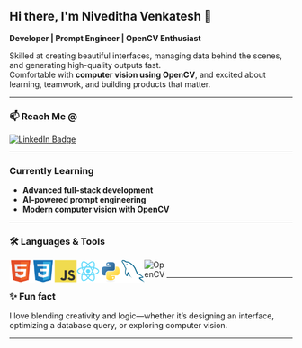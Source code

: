 

## Hi there, I'm **Niveditha Venkatesh** 👋

**Developer | Prompt Engineer | OpenCV Enthusiast**

Skilled at creating beautiful interfaces, managing data behind the scenes, and generating high-quality outputs fast.  
Comfortable with **computer vision using OpenCV**, and excited about learning, teamwork, and building products that matter.

---

### 📫 Reach Me @
[![LinkedIn Badge](https://img.shields.io/badge/-LinkedIn-0077B5?style=flat&logo=linkedin&logoColor=white)](https://www.linkedin.com/in/niveditha-v1176/)

---

###  Currently Learning
- **Advanced full-stack development**
- **AI-powered prompt engineering**
- **Modern computer vision with OpenCV**

---


### 🛠️ Languages & Tools
<img align="left" alt="HTML5" width="40px" src="https://raw.githubusercontent.com/devicons/devicon/master/icons/html5/html5-original.svg" />
<img align="left" alt="CSS3" width="40px" src="https://raw.githubusercontent.com/devicons/devicon/master/icons/css3/css3-original.svg" />
<img align="left" alt="JavaScript" width="40px" src="https://raw.githubusercontent.com/devicons/devicon/master/icons/javascript/javascript-original.svg" />
<img align="left" alt="React" width="40px" src="https://raw.githubusercontent.com/devicons/devicon/master/icons/react/react-original.svg" />
<img align="left" alt="Python" width="40px" src="https://raw.githubusercontent.com/devicons/devicon/master/icons/python/python-original.svg" />
<img align="left" alt="MySQL" width="40px" src="https://raw.githubusercontent.com/devicons/devicon/master/icons/mysql/mysql-original.svg" />
<img align="left" alt="OpenCV" width="40px" src="https://www.vectorlogo.zone/logos/opencv/opencv-icon.svg" />
<br />

---

### ✨ Fun fact
I love blending creativity and logic—whether it’s designing an interface, optimizing a database query, or exploring computer vision.

---

<!--
**Niveditha1176/Niveditha1176** is a ✨ _special_ ✨ repository because its `README.md` (this file) appears on your GitHub profile.

Here are some ideas to get you started:

- 🔭 I’m currently working on ...
- 🌱 I’m currently learning ...
- 👯 I’m looking to collaborate on ...
- 🤔 I’m looking for help with ...
- 💬 Ask me about ...
- 📫 How to reach me: ...
- 😄 Pronouns: ...
- ⚡ Fun fact: ...
-->
